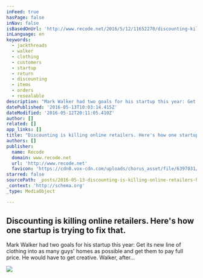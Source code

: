 ```yaml
---
inFeed: true
hasPage: false
inNav: false
isBasedOnUrl: 'http://www.recode.net/2016/5/12/11652270/discounting-killing-online-retailers-jackthreads'
inLanguage: en
keywords:
  - jackthreads
  - walker
  - clothing
  - customers
  - startup
  - return
  - discounting
  - items
  - orders
  - resealable
description: "Mark Walker had two goals for his startup this year: Get its new line of clothing into as many guys' homes as possible and get them to pay full price. He would have to get creative. Walker, after..."
datePublished: '2016-05-13T10:03:14.415Z'
dateModified: '2016-05-12T20:11:05.410Z'
author: []
related: []
app_links: []
title: "Discounting is killing online retailers. Here's how one startup is trying to fix that."
authors: []
publisher:
  name: Recode
  domain: www.recode.net
  url: 'http://www.recode.net'
  favicon: 'https://cdn0.vox-cdn.com/uploads/chorus_asset/file/6397031/recode_favicon-64.0.png'
starred: false
sourcePath: _posts/2016-05-13-discounting-is-killing-online-retailers-heres-how-one-star.md
_context: 'http://schema.org'
_type: MediaObject

---
```

<article style=""><h1>Discounting is killing online retailers. Here's how one startup is trying to fix that.</h1><p>Mark Walker had two goals for his startup this year: Get its new line of clothing into as many guys' homes as possible and get them to pay full price. He would have to get creative. Walker, after...</p><img src="https://cdn2.vox-cdn.com/uploads/chorus_image/image/49565869/GettyImages-167505734.0.0.jpg" /></article>